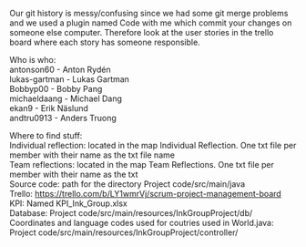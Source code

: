 Our git history is messy/confusing since we had some git merge problems and we used a plugin named Code with me which commit your changes on someone else computer. Therefore look at the user stories in the trello board where each story has someone responsible.

Who is who:  
antonson60 - Anton Rydén  
lukas-gartman - Lukas Gartman  
Bobbyp00 - Bobby Pang  
michaeldaang - Michael Dang  
ekan9 - Erik Näslund  
andtru0913 - Anders Truong  

Where to find stuff:  
Individual reflection: located in the map Individual Reflection. One txt file per member with their name as the txt file name  
Team reflections: located in the map Team Reflections. One txt file per member with their name as the txt  
Source code: path for the directory Project code/src/main/java  
Trello: https://trello.com/b/LY1wmrVj/scrum-project-management-board  
KPI: Named KPI_Ink_Group.xlsx  
Database: Project code/src/main/resources/InkGroupProject/db/  
Coordinates and language codes used for coutries used in World.java: Project code/src/main/resources/InkGroupProject/controller/  
